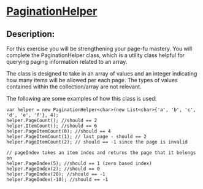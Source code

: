 ﻿# [PaginationHelper](https://www.codewars.com/kata/515bb423de843ea99400000a/solutions/csharp)

## Description:

For this exercise you will be strengthening your page-fu mastery. You will complete the PaginationHelper class, which is a utility class helpful for querying paging information related to an array.

The class is designed to take in an array of values and an integer indicating how many items will be allowed per each page. The types of values contained within the collection/array are not relevant.

The following are some examples of how this class is used:

```
var helper = new PaginationHelper<char>(new List<char>{'a', 'b', 'c', 'd', 'e', 'f'}, 4);
helper.PageCount(); //should == 2
helper.ItemCount(); //should == 6
helper.PageItemCount(0); //should == 4
helper.PageItemCount(1); // last page - should == 2
helper.PageItemCount(2); // should == -1 since the page is invalid

// pageIndex takes an item index and returns the page that it belongs on
helper.PageIndex(5); //should == 1 (zero based index)
helper.PageIndex(2); //should == 0
helper.PageIndex(20); //should == -1
helper.PageIndex(-10); //should == -1
```
